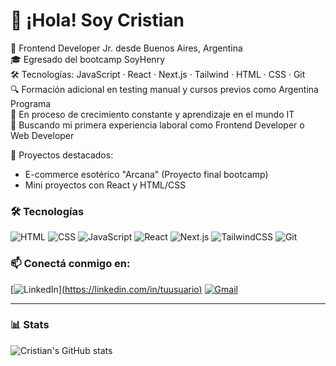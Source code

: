 # 👋 ¡Hola! Soy Cristian

🎯 Frontend Developer Jr. desde Buenos Aires, Argentina  
🎓 Egresado del bootcamp SoyHenry  
🛠️ Tecnologías: JavaScript · React · Next.js · Tailwind · HTML · CSS · Git  
🔍 Formación adicional en testing manual y cursos previos como Argentina Programa  
🌱 En proceso de crecimiento constante y aprendizaje en el mundo IT  
💼 Buscando mi primera experiencia laboral como Frontend Developer o Web Developer  

📌 Proyectos destacados:  
- E-commerce esotérico "Arcana" (Proyecto final bootcamp)  
- Mini proyectos con React y HTML/CSS

### 🛠️ Tecnologías

![HTML](https://img.shields.io/badge/HTML5-E34F26?style=flat&logo=html5&logoColor=white)
![CSS](https://img.shields.io/badge/CSS3-1572B6?style=flat&logo=css3&logoColor=white)
![JavaScript](https://img.shields.io/badge/JavaScript-F7DF1E?style=flat&logo=javascript&logoColor=black)
![React](https://img.shields.io/badge/React-20232A?style=flat&logo=react&logoColor=61DAFB)
![Next.js](https://img.shields.io/badge/Next.js-000000?style=flat&logo=next.js&logoColor=white)
![TailwindCSS](https://img.shields.io/badge/Tailwind-06B6D4?style=flat&logo=tailwind-css&logoColor=white)
![Git](https://img.shields.io/badge/Git-F05032?style=flat&logo=git&logoColor=white)

### 📫 Conectá conmigo en:
[![LinkedIn](https://img.shields.io/badge/LinkedIn-blue?style=flat&logo=linkedin)][(https://linkedin.com/in/tuusuario)](https://www.linkedin.com/in/cristian-de-la-vega)
[![Gmail](https://img.shields.io/badge/Email-coral?style=flat&logo=gmail&logoColor=white)](mailto:dlvcristian@gmail.com)

---

### 📊 Stats

![Cristian's GitHub stats](https://github-readme-stats.vercel.app/api?username=cristiandlv&show_icons=true&theme=tokyonight)
